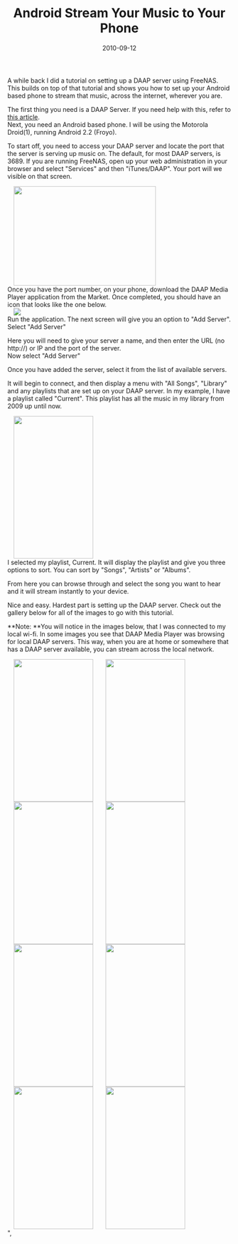 ﻿---
layout: post
title: Android Stream Your Music to Your Phone
date: 2010-09-12
categories: None
---

A while back I did a tutorial on setting up a DAAP server using FreeNAS.  This builds on top of that tutorial and shows you how to set up your Android based phone to stream that music, across the internet, wherever you are.  

The first thing you need is a DAAP Server.  If you need help with this, refer to <a href="http://tech.brookins.info/2010/04/15/freenas-configuring-an-itunesdaap-server/" target="_blank">this article</a>.  
Next, you need an Android based phone. I will be using the Motorola Droid(1), running Android 2.2 (Froyo).  

To start off, you need to access your DAAP server and locate the port that the server is serving up music on.  The default, for most DAAP servers, is 3689.  If you are running FreeNAS, open up your web administration in your browser and select "Services" and then "iTunes/DAAP".  Your port will we visible on that screen.  

  <div class="separator" style="clear: both; text-align: left;"><a href="http://4.bp.blogspot.com/-EJIBBT8Y4EY/T1tyY1QwDeI/AAAAAAAABVQ/3iJqRuIWpPA/s1600/00_daap_freenas.png" imageanchor="1" style="margin-left: 1em; margin-right: 1em;" target="_blank"><img border="0" height="223" src="http://4.bp.blogspot.com/-EJIBBT8Y4EY/T1tyY1QwDeI/AAAAAAAABVQ/3iJqRuIWpPA/s320/00_daap_freenas.png" width="320"/></a></div>  
Once you have the port number, on your phone, download the DAAP Media Player application from the Market. Once completed, you should have an icon that looks like the one below.  

  
<div class="separator" style="clear: both; text-align: left;"><a href="http://2.bp.blogspot.com/-uOeHd1_sGWs/T1tyZU8nJwI/AAAAAAAABVU/36_EDM2Vucs/s1600/01_daap_mediaplayer_icon.png" imageanchor="1" style="margin-left: 1em; margin-right: 1em;" target="_blank"><img border="0" src="http://2.bp.blogspot.com/-uOeHd1_sGWs/T1tyZU8nJwI/AAAAAAAABVU/36_EDM2Vucs/s1600/01_daap_mediaplayer_icon.png"/></a></div>  
Run the application.  
The next screen will give you an option to "Add Server".  
Select "Add Server"  

Here you will need to give your server a name, and then enter the URL (no http://) or IP and the port of the server.  
Now select "Add Server"  

Once you have added the server, select it from the list of available servers.  

It will begin to connect, and then display a menu with "All Songs", "Library" and any playlists that are set up on your DAAP server.  In my example, I have a playlist called "Current".  This playlist has all the music in my library from 2009 up until now.  

  
<div class="separator" style="clear: both; text-align: left;"><a href="http://4.bp.blogspot.com/-vlbGp7QzNrI/T1tyb1EYmjI/AAAAAAAABWA/womkF3ZAMYM/s1600/06_daap_connected.png" imageanchor="1" style="margin-left: 1em; margin-right: 1em;" target="_blank"><img border="0" height="320" src="http://4.bp.blogspot.com/-vlbGp7QzNrI/T1tyb1EYmjI/AAAAAAAABWA/womkF3ZAMYM/s320/06_daap_connected.png" width="179"/></a></div>  
I selected my playlist, Current.  It will display the playlist and give you three options to sort.  You can sort by "Songs", "Artists" or "Albums".  

From here you can browse through and select the song you want to hear and it will stream instantly to your device.  

Nice and easy. Hardest part is setting up the DAAP server. Check out the gallery below for all of the images to go with this tutorial.  

**Note: **You will notice in the images below, that I was connected to my local wi-fi. In some images you see that DAAP Media Player was browsing for local DAAP servers. This way, when you are at home or somewhere that has a DAAP server available, you can stream across the local network.   

<div class="separator" style="clear: both; text-align: left;"><a href="http://2.bp.blogspot.com/-f8yJeq4Pz3s/T1tyZ2YejXI/AAAAAAAABVg/upTttdwlVL4/s1600/02_daap_addserver.png" imageanchor="1" style="margin-left: 1em; margin-right: 1em;" target="_blank"><img border="0" height="320" src="http://2.bp.blogspot.com/-f8yJeq4Pz3s/T1tyZ2YejXI/AAAAAAAABVg/upTttdwlVL4/s320/02_daap_addserver.png" width="179"/></a><a href="http://2.bp.blogspot.com/-JMihG37isFE/T1tyaQREXPI/AAAAAAAABVo/EzdDG95URKw/s1600/03_daap_serversettings.png" imageanchor="1" style="margin-left: 1em; margin-right: 1em;" target="_blank"><img border="0" height="320" src="http://2.bp.blogspot.com/-JMihG37isFE/T1tyaQREXPI/AAAAAAAABVo/EzdDG95URKw/s320/03_daap_serversettings.png" width="179"/></a><a href="http://3.bp.blogspot.com/-tFRkT8fu9JE/T1tyayd183I/AAAAAAAABVw/lZPm69ZmKqA/s1600/04_daap_serveradded.png" imageanchor="1" style="margin-left: 1em; margin-right: 1em;" target="_blank"><img border="0" height="320" src="http://3.bp.blogspot.com/-tFRkT8fu9JE/T1tyayd183I/AAAAAAAABVw/lZPm69ZmKqA/s320/04_daap_serveradded.png" width="179"/></a><a href="http://3.bp.blogspot.com/-w01VyVH4png/T1tybXwMn9I/AAAAAAAABV4/x5wL9lXuUoY/s1600/05_daap_connecting.png" imageanchor="1" style="margin-left: 1em; margin-right: 1em;" target="_blank"><img border="0" height="320" src="http://3.bp.blogspot.com/-w01VyVH4png/T1tybXwMn9I/AAAAAAAABV4/x5wL9lXuUoY/s320/05_daap_connecting.png" width="179"/></a><a href="http://4.bp.blogspot.com/-vlbGp7QzNrI/T1tyb1EYmjI/AAAAAAAABWA/womkF3ZAMYM/s1600/06_daap_connected.png" imageanchor="1" style="margin-left: 1em; margin-right: 1em;" target="_blank"><img border="0" height="320" src="http://4.bp.blogspot.com/-vlbGp7QzNrI/T1tyb1EYmjI/AAAAAAAABWA/womkF3ZAMYM/s320/06_daap_connected.png" width="179"/></a><a href="http://2.bp.blogspot.com/-B0iBJEX-L14/T1tycREiwZI/AAAAAAAABWI/WpvDs7un780/s1600/07_daap_fetching.png" imageanchor="1" style="margin-left: 1em; margin-right: 1em;" target="_blank"><img border="0" height="320" src="http://2.bp.blogspot.com/-B0iBJEX-L14/T1tycREiwZI/AAAAAAAABWI/WpvDs7un780/s320/07_daap_fetching.png" width="179"/></a><a href="http://3.bp.blogspot.com/-jZthnq99wuk/T1tyc3aWghI/AAAAAAAABWQ/VBrujgXec0Q/s1600/08_daap_musiclisting.png" imageanchor="1" style="margin-left: 1em; margin-right: 1em;" target="_blank"><img border="0" height="320" src="http://3.bp.blogspot.com/-jZthnq99wuk/T1tyc3aWghI/AAAAAAAABWQ/VBrujgXec0Q/s320/08_daap_musiclisting.png" width="179"/></a><a href="http://3.bp.blogspot.com/-KboClyFEU3I/T1tydLSyV4I/AAAAAAAABWY/_0cW4aqDQhQ/s1600/09_daap_playing.png" imageanchor="1" style="margin-left: 1em; margin-right: 1em;" target="_blank"><img border="0" height="320" src="http://3.bp.blogspot.com/-KboClyFEU3I/T1tydLSyV4I/AAAAAAAABWY/_0cW4aqDQhQ/s320/09_daap_playing.png" width="179"/></a></div>",
